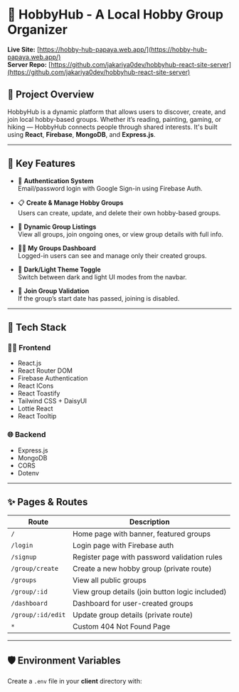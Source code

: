 # 🎨 HobbyHub - A Local Hobby Group Organizer

**Live Site:** [https://hobby-hub-papaya.web.app/](https://hobby-hub-papaya.web.app/)  
**Server Repo:** [https://github.com/jakariya0dev/hobbyhub-react-site-server](https://github.com/jakariya0dev/hobbyhub-react-site-server) 

## 📌 Project Overview

HobbyHub is a dynamic platform that allows users to discover, create, and join local hobby-based groups. Whether it’s reading, painting, gaming, or hiking — HobbyHub connects people through shared interests. It's built using **React**, **Firebase**, **MongoDB**, and **Express.js**.

---

## 🚀 Key Features

- 🔐 **Authentication System**  
  Email/password login with Google Sign-in using Firebase Auth.

- 📋 **Create & Manage Hobby Groups**  
  Users can create, update, and delete their own hobby-based groups.

- 📂 **Dynamic Group Listings**  
  View all groups, join ongoing ones, or view group details with full info.

- 🧑‍💻 **My Groups Dashboard**  
  Logged-in users can see and manage only their created groups.

- 🌙 **Dark/Light Theme Toggle**  
  Switch between dark and light UI modes from the navbar.

- 📅 **Join Group Validation**  
  If the group’s start date has passed, joining is disabled.

---

## 🔧 Tech Stack

### 👨‍💻 Frontend

- React.js
- React Router DOM
- Firebase Authentication
- React ICons
- React Toastify
- Tailwind CSS + DaisyUI
- Lottie React 
- React Tooltip

### 🌐 Backend

- Express.js
- MongoDB
- CORS
- Dotenv

---

## ✨ Pages & Routes

| Route              | Description                                     |
| ------------------ | ----------------------------------------------- |
| `/`                | Home page with banner, featured groups          |
| `/login`           | Login page with Firebase auth                   |
| `/signup`        | Register page with password validation rules    |
| `/group/create`     | Create a new hobby group (private route)        |
| `/groups`          | View all public groups                          |
| `/group/:id`       | View group details (join button logic included) |
| `/dashboard`        | Dashboard for user-created groups               |
| `/group/:id/edit` | Update group details (private route)            |
| `*`                | Custom 404 Not Found Page                       |

---

## 🛡️ Environment Variables

Create a `.env` file in your **client** directory with:
